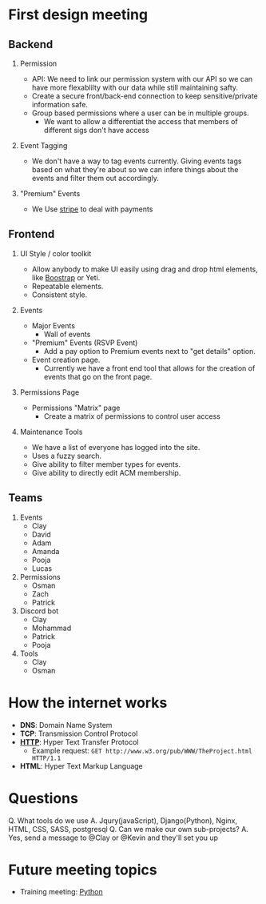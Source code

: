 # First design meeting
## Backend
1. Permission
    - API: We need to link our permission system with our API so we can have
    more flexablilty with our data while still maintaining safty.
    - Create a secure front/back-end connection to keep sensitive/private
    information safe.
    - Group based permissions where a user can be in multiple groups.
        - We want to allow a differentiat the access that members of different
        sigs don't have access
2. Event Tagging
    - We don't have a way to tag events currently. Giving events tags based on
    what they're about so we can infere things about the events and filter them
    out accordingly.

3. "Premium" Events
    - We Use [stripe](https://stripe.com/docs) to deal with payments

## Frontend
1. UI Style / color toolkit
    - Allow anybody to make UI easily using drag and drop html elements, like [Boostrap](https://getbootstrap.com/) or Yeti.
    - Repeatable elements.
    - Consistent style.

2. Events
    - Major Events
        - Wall of events
    - "Premium" Events (RSVP Event)
        - Add a pay option to Premium events next to "get details" option.
    -  Event creation page.
        - Currently we have a front end tool that allows for the creation of
        events that go on the front page.

4. Permissions Page
    - Permissions "Matrix" page
        - Create a matrix of permissions to control user access

5. Maintenance Tools
    - We have a list of everyone has logged into the site.
    - Uses a fuzzy search.
    - Give ability to filter member types for events.
    - Give ability to directly edit ACM membership.

## Teams
1. Events
    - Clay
    - David
    - Adam
    - Amanda
    - Pooja
    - Lucas
2. Permissions
    - Osman
    - Zach
    - Patrick
3. Discord bot
    - Clay
    - Mohammad
    - Patrick
    - Pooja
4. Tools
    - Clay
    - Osman

# How the internet works
- **DNS**: Domain Name System
- **TCP**: Transmission Control Protocol
- [**HTTP**](https://www.w3.org/Protocols/rfc2616/rfc2616-sec5.html): Hyper Text Transfer Protocol
    - Example request: `GET http://www.w3.org/pub/WWW/TheProject.html HTTP/1.1`
- **HTML**: Hyper Text Markup Language

# Questions
Q. What tools do we use
A. Jqury(javaScript), Django(Python), Nginx, HTML, CSS, SASS, postgresql
Q. Can we make our own sub-projects?
A. Yes, send a message to @Clay or @Kevin and they'll set you up

# Future meeting topics
- Training meeting: [Python](https://docs.python.org/3/tutorial/)
